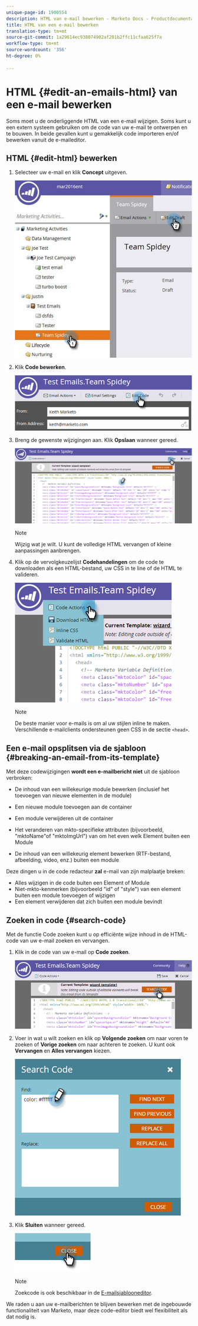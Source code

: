 ```yaml
---
unique-page-id: 1900554
description: HTML van e-mail bewerken - Marketo Docs - Productdocumentatie
title: HTML van een e-mail bewerken
translation-type: tm+mt
source-git-commit: 1a29614ec938074902af201b2ffc11cfaa625f7a
workflow-type: tm+mt
source-wordcount: '356'
ht-degree: 0%

---
```



# HTML {#edit-an-emails-html} van een e-mail bewerken

Soms moet u de onderliggende HTML van een e-mail wijzigen. Soms kunt u een extern systeem gebruiken om de code van uw e-mail te ontwerpen en te bouwen. In beide gevallen kunt u gemakkelijk code importeren en/of bewerken vanuit de e-maileditor.

## HTML {#edit-html} bewerken

1. Selecteer uw e-mail en klik **Concept** uitgeven.

   ![](assets/teamspidey.jpg)

1. Klik **Code bewerken**.

   ![](assets/two-4.png)

1. Breng de gewenste wijzigingen aan. Klik **Opslaan** wanneer gereed.

   ![](assets/three-3.png)

   >[!NOTE]
   >
   >Wijzig wat je wilt. U kunt de volledige HTML vervangen of kleine aanpassingen aanbrengen.

1. Klik op de vervolgkeuzelijst **Codehandelingen** om de code te downloaden als een HTML-bestand, uw CSS in te line of de HTML te valideren.

   ![](assets/four-2.png)

   >[!NOTE]
   >
   >De beste manier voor e-mails is om al uw stijlen inline te maken. Verschillende e-mailclients ondersteunen geen CSS in de sectie `<head>`.

## Een e-mail opsplitsen via de sjabloon {#breaking-an-email-from-its-template}

Met deze codewijzigingen **wordt een e-mailbericht niet** uit de sjabloon verbroken:

* De inhoud van een willekeurige module bewerken (inclusief het toevoegen van nieuwe elementen in de module)
* Een nieuwe module toevoegen aan de container
* Een module verwijderen uit de container

* Het veranderen van mkto-specifieke attributen (bijvoorbeeld, &quot;mktoName&quot;of &quot;mktoImgUrl&quot;) van om het even welk Element buiten een Module
* De inhoud van een willekeurig element bewerken (RTF-bestand, afbeelding, video, enz.) buiten een module

Deze dingen u in de code redacteur **zal** e-mail van zijn malplaatje breken:

* Alles wijzigen in de code buiten een Element of Module
* Niet-mkto-kenmerken (bijvoorbeeld &quot;id&quot; of &quot;style&quot;) van een element buiten een module toevoegen of wijzigen
* Een element verwijderen dat zich buiten een module bevindt

## Zoeken in code {#search-code}

Met de functie Code zoeken kunt u op efficiënte wijze inhoud in de HTML-code van uw e-mail zoeken en vervangen.

1. Klik in de code van uw e-mail op **Code zoeken**.

   ![](assets/five-2.png)

1. Voer in wat u wilt zoeken en klik op **Volgende zoeken** om naar voren te zoeken of **Vorige zoeken** om naar achteren te zoeken. U kunt ook **Vervangen** en **Alles vervangen** kiezen.

   ![](assets/six-1.png)

1. Klik **Sluiten** wanneer gereed.

   ![](assets/seven.png)

   >[!NOTE]
   >
   >Zoekcode is ook beschikbaar in de [E-mailsjablooneditor](http://docs.marketo.com/display/DOCS/Create+a+New+Email+Template).

We raden u aan uw e-mailberichten te blijven bewerken met de ingebouwde functionaliteit van Marketo, maar deze code-editor biedt wel flexibiliteit als dat nodig is.
